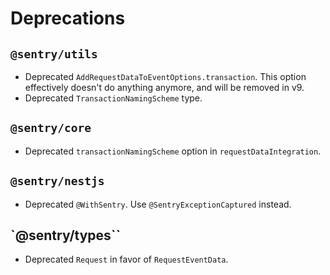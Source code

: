 <!-- For now this is just a place where we can dump migration guide notes for v9 -->

# Deprecations

## `@sentry/utils`

- Deprecated `AddRequestDataToEventOptions.transaction`. This option effectively doesn't do anything anymore, and will
  be removed in v9.
- Deprecated `TransactionNamingScheme` type.

## `@sentry/core`

- Deprecated `transactionNamingScheme` option in `requestDataIntegration`.

## `@sentry/nestjs`

- Deprecated `@WithSentry`. Use `@SentryExceptionCaptured` instead.

## `@sentry/types``

- Deprecated `Request` in favor of `RequestEventData`.
